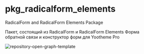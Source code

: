# pkg_radicalform_elements
RadicalForm and RadicalForm Elements Package 

Пакет, состоящий из RadicalForm и RadicalForm Elements
Форма обратной связи и конструктор форм для Yootheme Pro


![repository-open-graph-template](https://user-images.githubusercontent.com/3103677/111162854-96c10280-85ad-11eb-8e6e-c47de4cb4020.jpg)
